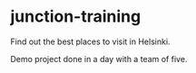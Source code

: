 # junction-training

Find out the best places to visit in Helsinki.

Demo project done in a day with a team of five.
